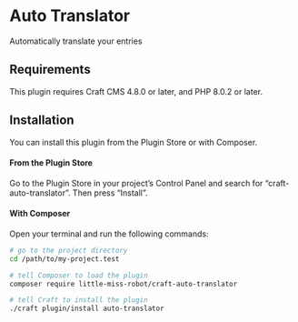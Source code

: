 # Auto Translator

Automatically translate your entries

## Requirements

This plugin requires Craft CMS 4.8.0 or later, and PHP 8.0.2 or later.

## Installation

You can install this plugin from the Plugin Store or with Composer.

#### From the Plugin Store

Go to the Plugin Store in your project’s Control Panel and search for “craft-auto-translator”. Then press “Install”.

#### With Composer

Open your terminal and run the following commands:

```bash
# go to the project directory
cd /path/to/my-project.test

# tell Composer to load the plugin
composer require little-miss-robot/craft-auto-translator

# tell Craft to install the plugin
./craft plugin/install auto-translator
```
